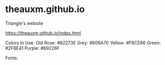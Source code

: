 # theauxm.github.io
Triangle's website

https://theauxm.github.io/index.html

Colors In Use:
Old Rose: #82273E
Grey: #606A70
Yellow: #F6CE66
Green: #2F6E41
Purple: #69226F

Fonts:
<link href="https://fonts.googleapis.com/css2?family=Merriweather&display=swap" rel="stylesheet">
<link href="https://fonts.googleapis.com/css2?family=Open+Sans&display=swap" rel="stylesheet">


